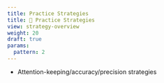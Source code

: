 ```yaml
---
title: Practice Strategies
title: 📖 Practice Strategies
view: strategy-overview
weight: 20
draft: true
params:
  pattern: 2
---
```


- Attention-keeping/accuracy/precision strategies
